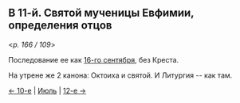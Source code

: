 
## В 11-й. Святой мученицы Евфимии, определения отцов

<*p. 166 / 109*>

Последование ее как [16-го сентября](../09_september/09_16_MES.ru.md), без Креста. 

На утрене же 2 канона: Октоиха и святой. И Литургия -- как там.  
 
[← 10-е](07_10_MES.ru.md) | [Июль](README.md#11-й) | [12-е →](07_12_MES.ru.md)
